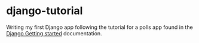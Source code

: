 # django-tutorial

Writing my first Django app following the tutorial for a polls app found in the [Django Getting started](https://docs.djangoproject.com/en/1.5/intro/) documentation.
